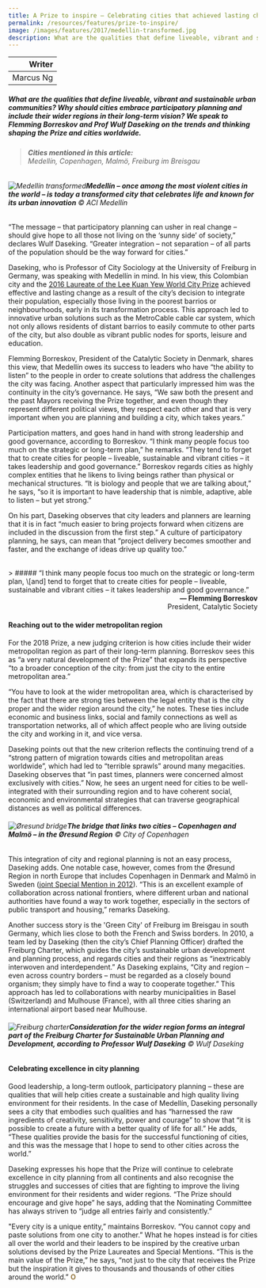 ```yaml
---
title: A Prize to inspire – Celebrating cities that achieved lasting change
permalink: /resources/features/prize-to-inspire/
image: /images/features/2017/medellin-transformed.jpg
description: What are the qualities that define liveable, vibrant and sustainable urban communities? Why should cities embrace participatory planning and include their wider regions in their long-term vision? We speak to Flemming Borreskov and Prof Wulf Daseking on the trends and thinking shaping the Prize and cities worldwide.  
---
```


| Writer |
|---:|
| Marcus Ng |

##### What are the qualities that define liveable, vibrant and sustainable urban communities? Why should cities embrace participatory planning and include their wider regions in their long-term vision? We speak to Flemming Borreskov and Prof Wulf Daseking on the trends and thinking shaping the Prize and cities worldwide.

> ###### **Cities mentioned in this article:** <br> Medellín, Copenhagen, Malmö, Freiburg im Breisgau

###### ![Medellín transformed](/images/features/2017/medellin-transformed.jpg/)**Medellín – once among the most violent cities in the world – is today a transformed city that celebrates life and known for its urban innovation** © ACI Medellín

“The message – that participatory planning can usher in real change – should give hope to all those not living on the ‘sunny side’ of society,” declares Wulf Daseking. “Greater integration – not separation – of all parts of the population should be the way forward for cities.”

Daseking, who is Professor of City Sociology at the University of Freiburg in Germany, was speaking with Medellín in mind. In his view, this Colombian city and the [2016 Laureate of the Lee Kuan Yew World City Prize](/medellin/) achieved effective and lasting change as a result of the city’s decision to integrate their population, especially those living in the poorest barrios or neighbourhoods, early in its transformation process. This approach led to innovative urban solutions such as the MetroCable cable car system, which not only allows residents of distant barrios to easily commute to other parts of the city, but also double as vibrant public nodes for sports, leisure and education.

Flemming Borreskov, President of the Catalytic Society in Denmark, shares this view, that Medellín owes its success to leaders who have “the ability to listen” to the people in order to create solutions that address the challenges the city was facing. Another aspect that particularly impressed him was the continuity in the city’s governance. He says, “We saw both the present and the past Mayors receiving the Prize together, and even though they represent different political views, they respect each other and that is very important when you are planning and building a city, which takes years.”

Participation matters, and goes hand in hand with strong leadership and good governance, according to Borreskov. “I think many people focus too much on the strategic or long-term plan,” he remarks. “They tend to forget that to create cities for people – liveable, sustainable and vibrant cities – it takes leadership and good governance.” Borreskov regards cities as highly complex entities that he likens to living beings rather than physical or mechanical structures. “It is biology and people that we are talking about,” he says, “so it is important to have leadership that is nimble, adaptive, able to listen – but yet strong.”

On his part, Daseking observes that city leaders and planners are learning that it is in fact “much easier to bring projects forward when citizens are included in the discussion from the first step.” A culture of participatory planning, he says, can mean that “project delivery becomes smoother and faster, and the exchange of ideas drive up quality too.”

<br>
> ##### “I think many people focus too much on the strategic or long-term plan, \[and] tend to forget that to create cities for people – liveable, sustainable and vibrant cities – it takes leadership and good governance.”

<div align="right"><b>— Flemming Borreskov</b><br>President, Catalytic Society</div>

#### **Reaching out to the wider metropolitan region**

For the 2018 Prize, a new judging criterion is how cities include their wider metropolitan region as part of their long-term planning. Borreskov sees this as “a very natural development of the Prize” that expands its perspective “to a broader conception of the city: from just the city to the entire metropolitan area.”

“You have to look at the wider metropolitan area, which is characterised by the fact that there are strong ties between the legal entity that is the city proper and the wider region around the city,” he notes. These ties include economic and business links, social and family connections as well as transportation networks, all of which affect people who are living outside the city and working in it, and vice versa.

Daseking points out that the new criterion reflects the continuing trend of a “strong pattern of migration towards cities and metropolitan areas worldwide”, which had led to “terrible sprawls” around many megacities. Daseking observes that “in past times, planners were concerned almost exclusively with cities.” Now, he sees an urgent need for cities to be well-integrated with their surrounding region and to have coherent social, economic and environmental strategies that can traverse geographical distances as well as political differences.

###### ![Øresund bridge](/images/features/2017/oresund-bridge.jpg/)**The bridge that links two cities – Copenhagen and Malmö – in the Øresund Region** © City of Copenhagen

This integration of city and regional planning is not an easy process, Daseking adds. One notable case, however, comes from the Øresund Region in north Europe that includes Copenhagen in Denmark and Malmö in Sweden \([joint Special Mention in 2012](/copenhagen-malmo/)). “This is an excellent example of collaboration across national frontiers, where different urban and national authorities have found a way to work together, especially in the sectors of public transport and housing,” remarks Daseking.

Another success story is the 'Green City' of Freiburg im Breisgau in south Germany, which lies close to both the French and Swiss borders. In 2010, a team led by Daseking (then the city’s Chief Planning Officer) drafted the Freiburg Charter, which guides the city’s sustainable urban development and planning process, and regards cities and their regions as “inextricably interwoven and interdependent.” As Daseking explains, “City and region – even across country borders – must be regarded as a closely bound organism; they simply have to find a way to cooperate together.” This approach has led to collaborations with nearby municipalities in Basel \(Switzerland) and Mulhouse \(France), with all three cities sharing an international airport based near Mulhouse.

###### ![Freiburg charter](/images/features/2017/freiburg-charter.jpg/)**Consideration for the wider region forms an integral part of the Freiburg Charter for Sustainable Urban Planning and Development, according to Professor Wulf Daseking** © Wulf Daseking

#### **Celebrating excellence in city planning**

Good leadership, a long-term outlook, participatory planning – these are qualities that will help cities create a sustainable and high quality living environment for their residents. In the case of Medellín, Daseking personally sees a city that embodies such qualities and has “harnessed the raw ingredients of creativity, sensitivity, power and courage” to show that “it is possible to create a future with a better quality of life for all.” He adds, “These qualities provide the basis for the successful functioning of cities, and this was the message that I hope to send to other cities across the world.”

Daseking expresses his hope that the Prize will continue to celebrate excellence in city planning from all continents and also recognise the struggles and successes of cities that are fighting to improve the living environment for their residents and wider regions. “The Prize should encourage and give hope” he says, adding that the Nominating Committee has always striven to “judge all entries fairly and consistently.”

"Every city is a unique entity,” maintains Borreskov. “You cannot copy and paste solutions from one city to another.” What he hopes instead is for cities all over the world and their leaders to be inspired by the creative urban solutions devised by the Prize Laureates and Special Mentions. “This is the main value of the Prize,” he says, “not just to the city that receives the Prize but the inspiration it gives to thousands and thousands of other cities around the world.” **<font color="#967942">O</font>**
